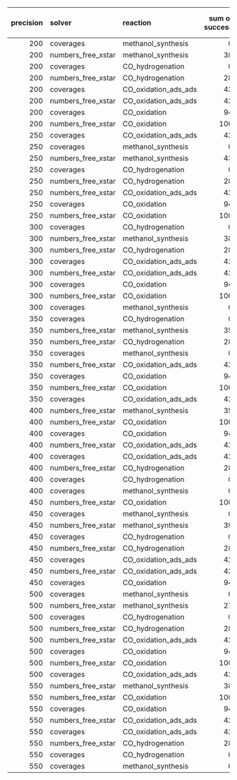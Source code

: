 |   precision | solver             | reaction             |   sum of success |   sum of failure |   total |
|------------:|:-------------------|:---------------------|-----------------:|-----------------:|--------:|
|         200 | coverages          | methanol_synthesis   |                0 |              100 |     100 |
|         200 | numbers_free_xstar | methanol_synthesis   |               38 |               62 |     100 |
|         200 | coverages          | CO_hydrogenation     |                0 |              100 |     100 |
|         200 | numbers_free_xstar | CO_hydrogenation     |               28 |               72 |     100 |
|         200 | coverages          | CO_oxidation_ads_ads |               42 |               58 |     100 |
|         200 | numbers_free_xstar | CO_oxidation_ads_ads |               42 |               58 |     100 |
|         200 | coverages          | CO_oxidation         |               94 |                6 |     100 |
|         200 | numbers_free_xstar | CO_oxidation         |              100 |                0 |     100 |
|         250 | coverages          | CO_oxidation_ads_ads |               42 |               58 |     100 |
|         250 | coverages          | methanol_synthesis   |                0 |              100 |     100 |
|         250 | numbers_free_xstar | methanol_synthesis   |               43 |               57 |     100 |
|         250 | coverages          | CO_hydrogenation     |                0 |              100 |     100 |
|         250 | numbers_free_xstar | CO_hydrogenation     |               28 |               72 |     100 |
|         250 | numbers_free_xstar | CO_oxidation_ads_ads |               42 |               58 |     100 |
|         250 | coverages          | CO_oxidation         |               94 |                6 |     100 |
|         250 | numbers_free_xstar | CO_oxidation         |              100 |                0 |     100 |
|         300 | coverages          | CO_hydrogenation     |                0 |              100 |     100 |
|         300 | numbers_free_xstar | methanol_synthesis   |               38 |               62 |     100 |
|         300 | numbers_free_xstar | CO_hydrogenation     |               28 |               72 |     100 |
|         300 | coverages          | CO_oxidation_ads_ads |               42 |               58 |     100 |
|         300 | numbers_free_xstar | CO_oxidation_ads_ads |               42 |               58 |     100 |
|         300 | coverages          | CO_oxidation         |               94 |                6 |     100 |
|         300 | numbers_free_xstar | CO_oxidation         |              100 |                0 |     100 |
|         300 | coverages          | methanol_synthesis   |                0 |              100 |     100 |
|         350 | coverages          | CO_hydrogenation     |                0 |              100 |     100 |
|         350 | numbers_free_xstar | methanol_synthesis   |               35 |               65 |     100 |
|         350 | numbers_free_xstar | CO_hydrogenation     |               28 |               72 |     100 |
|         350 | coverages          | methanol_synthesis   |                0 |              100 |     100 |
|         350 | numbers_free_xstar | CO_oxidation_ads_ads |               42 |               58 |     100 |
|         350 | coverages          | CO_oxidation         |               94 |                6 |     100 |
|         350 | numbers_free_xstar | CO_oxidation         |              100 |                0 |     100 |
|         350 | coverages          | CO_oxidation_ads_ads |               42 |               58 |     100 |
|         400 | numbers_free_xstar | methanol_synthesis   |               35 |               65 |     100 |
|         400 | numbers_free_xstar | CO_oxidation         |              100 |                0 |     100 |
|         400 | coverages          | CO_oxidation         |               94 |                6 |     100 |
|         400 | numbers_free_xstar | CO_oxidation_ads_ads |               42 |               58 |     100 |
|         400 | coverages          | CO_oxidation_ads_ads |               42 |               58 |     100 |
|         400 | numbers_free_xstar | CO_hydrogenation     |               28 |               72 |     100 |
|         400 | coverages          | CO_hydrogenation     |                0 |              100 |     100 |
|         400 | coverages          | methanol_synthesis   |                0 |              100 |     100 |
|         450 | numbers_free_xstar | CO_oxidation         |              100 |                0 |     100 |
|         450 | coverages          | methanol_synthesis   |                0 |              100 |     100 |
|         450 | numbers_free_xstar | methanol_synthesis   |               39 |               61 |     100 |
|         450 | coverages          | CO_hydrogenation     |                0 |              100 |     100 |
|         450 | numbers_free_xstar | CO_hydrogenation     |               28 |               72 |     100 |
|         450 | coverages          | CO_oxidation_ads_ads |               42 |               58 |     100 |
|         450 | numbers_free_xstar | CO_oxidation_ads_ads |               42 |               58 |     100 |
|         450 | coverages          | CO_oxidation         |               94 |                6 |     100 |
|         500 | coverages          | methanol_synthesis   |                0 |              100 |     100 |
|         500 | numbers_free_xstar | methanol_synthesis   |               27 |               73 |     100 |
|         500 | coverages          | CO_hydrogenation     |                0 |              100 |     100 |
|         500 | numbers_free_xstar | CO_hydrogenation     |               28 |               72 |     100 |
|         500 | numbers_free_xstar | CO_oxidation_ads_ads |               42 |               58 |     100 |
|         500 | coverages          | CO_oxidation         |               94 |                6 |     100 |
|         500 | numbers_free_xstar | CO_oxidation         |              100 |                0 |     100 |
|         500 | coverages          | CO_oxidation_ads_ads |               42 |               58 |     100 |
|         550 | numbers_free_xstar | methanol_synthesis   |               38 |               62 |     100 |
|         550 | numbers_free_xstar | CO_oxidation         |              100 |                0 |     100 |
|         550 | coverages          | CO_oxidation         |               94 |                6 |     100 |
|         550 | numbers_free_xstar | CO_oxidation_ads_ads |               42 |               58 |     100 |
|         550 | coverages          | CO_oxidation_ads_ads |               42 |               58 |     100 |
|         550 | numbers_free_xstar | CO_hydrogenation     |               28 |               72 |     100 |
|         550 | coverages          | CO_hydrogenation     |                0 |              100 |     100 |
|         550 | coverages          | methanol_synthesis   |                0 |              100 |     100 |